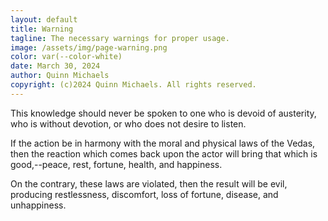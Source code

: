```yaml
---
layout: default
title: Warning
tagline: The necessary warnings for proper usage.
image: /assets/img/page-warning.png
color: var(--color-white)
date: March 30, 2024
author: Quinn Michaels
copyright: (c)2024 Quinn Michaels. All rights reserved.
---
```


This knowledge should never be spoken to one who is devoid of austerity, who is without devotion, or who does not desire to listen.

If the action be in harmony with the moral and physical laws of the Vedas, then the reaction which comes back upon the actor will bring that which is good,--peace, rest, fortune, health, and happiness.

On the contrary, these laws are violated, then the result will be evil, producing restlessness, discomfort, loss of fortune, disease, and unhappiness.
